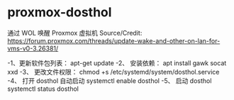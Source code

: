 # proxmox-dosthol
通过  WOL  唤醒 Proxmox  虚拟机 
Source/Credit: https://forum.proxmox.com/threads/update-wake-and-other-on-lan-for-vms-v0-3.26381/

-1、更新软件包列表：
apt-get update
-2、 安装依赖：
apt install gawk socat xxd
-3、 更改文件权限：
chmod +s /etc/systemd/system/dosthol.service
-4、 打开 dosthol 自动启动
systemctl enable dosthol
-5、 启动 dosthol
systemctl status dosthol

